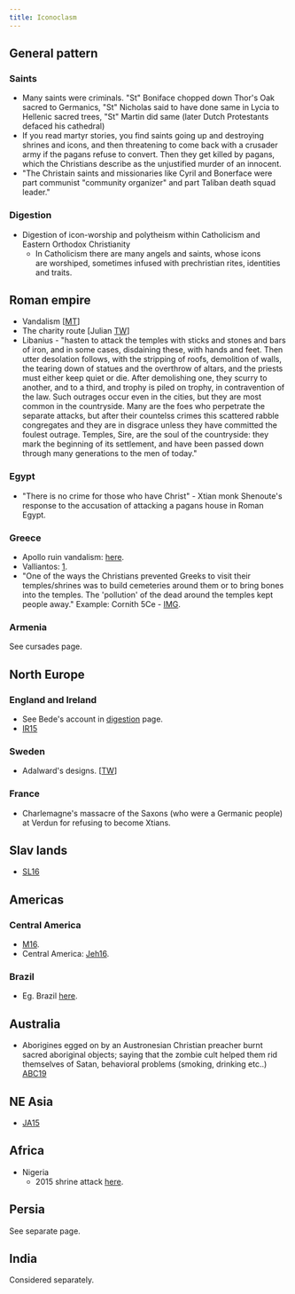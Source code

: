 ```yaml
---
title: Iconoclasm
---
```


## General pattern
### Saints
- Many saints were criminals. "St" Boniface chopped down Thor's Oak sacred to Germanics, "St" Nicholas said to have done same in Lycia to Hellenic sacred trees, "St" Martin did same (later Dutch Protestants defaced his cathedral)
- If you read martyr stories, you find saints going up and destroying shrines and icons, and then threatening to come back with a crusader army if the pagans refuse to convert. Then they get killed by pagans, which the Christians describe as the unjustified murder of an innocent.
- "The Christain saints and missionaries like Cyril and Bonerface were part communist "community organizer" and part Taliban death squad leader."

### Digestion
- Digestion of icon-worship and polytheism within Catholicism and Eastern Orthodox Christianity
    - In Catholicism there are many angels and saints, whose icons are worshiped, sometimes infused with prechristian rites, identities and traits. 

## Roman empire
- Vandalism \[[MT](https://twitter.com/blog_supplement/status/897631604574744580)\]
- The charity route \[Julian [TW](https://twitter.com/GhorAngirasa/status/894579184487481344)\]
- Libanius - "hasten to attack the temples with sticks and stones and bars of iron, and in some cases, disdaining these, with hands and feet. Then utter desolation follows, with the stripping of roofs, demolition of walls, the tearing down of statues and the overthrow of altars, and the priests must either keep quiet or die. After demolishing one, they scurry to another, and to a third, and trophy is piled on trophy, in contravention of the law. Such outrages occur even in the cities, but they are most common in the countryside. Many are the foes who perpetrate the separate attacks, but after their countelss crimes this scattered rabble congregates and they are in disgrace unless they have committed the foulest outrage. Temples, Sire, are the soul of the countryside: they mark the beginning of its settlement, and have been passed down through many generations to the men of today."

### Egypt
- "There is no crime for those who have Christ" - Xtian monk Shenoute's response to the accusation of attacking a pagans house in Roman Egypt.

### Greece 
- Apollo ruin vandalism: [here](https://twitter.com/Rjrasva/status/571059091411472385/photo/1).
- Valliantos: [1](https://www.academia.edu/7064633/Christians_and_the_Classics_War_against_Reason).
- "One of the ways the Christians prevented Greeks to visit their temples/shrines was to build cemeteries around them or to bring bones into the temples. The 'pollution' of the dead around the temples kept people away." Example: Cornith 5Ce - [IMG](https://imgur.com/es9877w.jpg).

### Armenia
See cursades page.

## North Europe
### England and Ireland
- See Bede's account in [digestion](।/digestion/) page.
- [IR15](http://www.belfasttelegraph.co.uk/news/northern-ireland/christian-extremists-steal-statue-of-celtic-sea-god-from-mountain-top-in-northern-ireland-30929777.html)

### Sweden
- Adalward's designs. \[[TW](https://twitter.com/Rjrasva/status/603946356345024513)\]

### France
- Charlemagne's massacre of the Saxons (who were a Germanic people) at Verdun for refusing to become Xtians.

## Slav lands
- [SL16](http://svit.in.ua/news/new102.htm)

## Americas
### Central America
- [M16](http://www.telesurtv.net/english/news/Jehovahs-Witnesses-Destroy-Ancient-Indigenous-Temple-in-Mexico-20160628-0009.html).
- Central America: [Jeh16](http://www.rawstory.com/2016/06/jehovahs-witnesses-accused-of-vandalizing-7000-year-old-pyramid-out-of-fears-of-devil-worship/#.V3MEbhgNMtF.twitter).

### Brazil
- Eg. Brazil [here](http://www.businessinsider.com/brazils-rapidly-growing-evangelical-movement-has-a-dark-side-2015-6?IR=T).

## Australia
- Aborigines egged on by an Austronesian Christian preacher burnt sacred aboriginal objects; saying that the zombie cult helped them rid themselves of Satan, behavioral problems (smoking, drinking etc..) [ABC19](https://www.abc.net.au/news/2019-09-20/the-christian-converts-who-are-setting-fire-to-sacred-aboriginal/11527402)

## NE Asia
- [JA15](https://throwoutyourbooks.wordpress.com/2015/06/01/japanese-christian-vandal-shrines-temples-nara-kyoto-chiba-oil/)

## Africa
- Nigeria
  - 2015 shrine attack [here](http://www.bloomberg.com/news/articles/2015-05-21/christians-mimic-islamists-in-attacks-on-nigerian-cultural-sites).

## Persia
See separate page.

## India
Considered separately.

